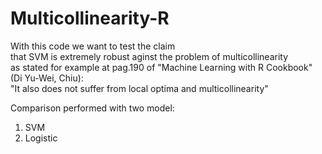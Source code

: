 # Multicollinearity-R
With this code we want to test the claim <br />
that SVM is extremely robust aginst the problem of multicollinearity <br />
as stated for example at pag.190 of "Machine Learning with R Cookbook" (Di Yu-Wei, Chiu): <br />
"It also does not suffer from local optima and multicollinearity" <br />

Comparison performed with two model:

1. SVM
2. Logistic 
